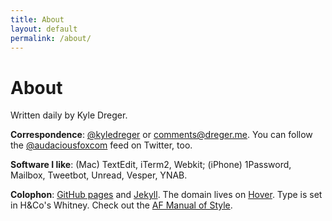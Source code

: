 ```yaml
---
title: About
layout: default
permalink: /about/
---
```

# About

Written daily by Kyle Dreger.

**Correspondence**: [@kyledreger](http://twitter.com/kyledreger) or <comments@dreger.me>. You can follow the [@audaciousfoxcom](http://twitter.com/audaciousfoxcom) feed on Twitter, too. 

**Software I like**: (Mac) TextEdit, iTerm2, Webkit; (iPhone) 1Password, Mailbox, Tweetbot, Unread, Vesper, YNAB.

**Colophon**: [GitHub pages](https://pages.github.com/) and [Jekyll](https://github.com/mojombo/jekyll). The domain lives on [Hover](http://hover.com). Type is set in H&Co's Whitney. Check out the [AF Manual of Style](/style-guide).
